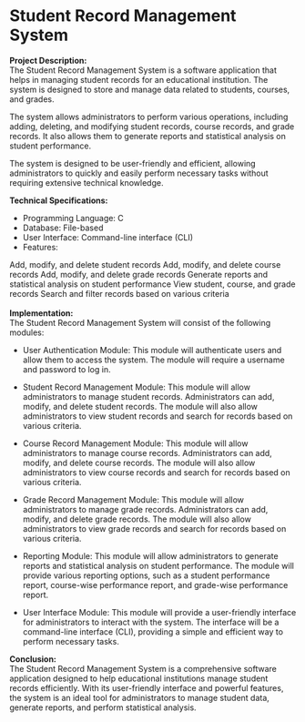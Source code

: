 # Student Record Management System

<b>Project Description:</b> <br>
The Student Record Management System is a software application that helps in managing student records for an educational institution. The system is designed to store and manage data related to students, courses, and grades.

The system allows administrators to perform various operations, including adding, deleting, and modifying student records, course records, and grade records. It also allows them to generate reports and statistical analysis on student performance.

The system is designed to be user-friendly and efficient, allowing administrators to quickly and easily perform necessary tasks without requiring extensive technical knowledge.

<b>Technical Specifications:</b> <br>

* Programming Language: C
* Database: File-based
* User Interface: Command-line interface (CLI)
* Features:

Add, modify, and delete student records
Add, modify, and delete course records
Add, modify, and delete grade records
Generate reports and statistical analysis on student performance
View student, course, and grade records
Search and filter records based on various criteria<br><br>
<b>Implementation:</b><br>
The Student Record Management System will consist of the following modules:

* User Authentication Module: This module will authenticate users and allow them to access the system. The module will require a username and password to log in.

* Student Record Management Module: This module will allow administrators to manage student records. Administrators can add, modify, and delete student records. The module will also allow administrators to view student records and search for records based on various criteria.

* Course Record Management Module: This module will allow administrators to manage course records. Administrators can add, modify, and delete course records. The module will also allow administrators to view course records and search for records based on various criteria.

* Grade Record Management Module: This module will allow administrators to manage grade records. Administrators can add, modify, and delete grade records. The module will also allow administrators to view grade records and search for records based on various criteria.

* Reporting Module: This module will allow administrators to generate reports and statistical analysis on student performance. The module will provide various reporting options, such as a student performance report, course-wise performance report, and grade-wise performance report.

* User Interface Module: This module will provide a user-friendly interface for administrators to interact with the system. The interface will be a command-line interface (CLI), providing a simple and efficient way to perform necessary tasks.

<b>Conclusion:</b><br>
The Student Record Management System is a comprehensive software application designed to help educational institutions manage student records efficiently. With its user-friendly interface and powerful features, the system is an ideal tool for administrators to manage student data, generate reports, and perform statistical analysis.
